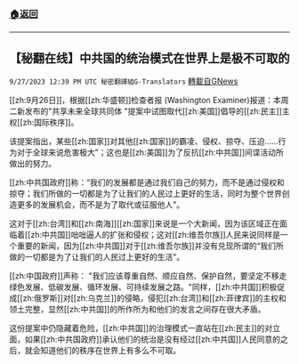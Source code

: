 ###  [:house:返回](README.md)
---


## 【秘翻在线】中共国的统治模式在世界上是极不可取的
`9/27/2023 12:39 PM UTC 秘密翻譯組G-Translators` [轉載自GNews](https://gnews.org/articles/1747320)

[[zh:9月26日]]，根据[[zh:华盛顿]]检查者报 (Washington Examiner)报道：本周二新发布的"共享未来全球共同体 "提案中试图取代[[zh:美国]]倡导的[[zh:民主]]主权[[zh:国际秩序]]。

该提案指出，某些[[zh:国家]]对其他[[zh:国家]]的霸凌、侵权、掠夺、压迫……行为对于全球来说危害极大”；这也是[[zh:美国]]为了反抗[[zh:中共国]]间谍活动所做出的努力。

[[zh:中共国政府]]称：“我们的发展都是通过我们自己的努力，而不是通过侵权和掠夺；我们所做的一切都是为了让我们的人民过上更好的生活，同时为整个世界创造更多的发展机会，而不是为了取代或征服他人"。

这对于[[zh:台湾]]和[[zh:南海]][[zh:国家]]来说是一个大新闻，因为该区域正在面临着[[zh:中共国]]咄咄逼人的扩张和侵权；这对[[zh:维吾尔族]]人民来说同样是一个重要的新闻，因为[[zh:中共国]]对于[[zh:维吾尔族]]并没有兑现所谓的“我们所做的一切都是为了让我们的人民过上更好的生活"。

[[zh:中国政府]]声称： "我们应该尊重自然、顺应自然、保护自然，要坚定不移走绿色发展、低碳发展、循环发展、可持续发展之路。"同样，[[zh:中共国]]积极促成[[zh:俄罗斯]]对[[zh:乌克兰]]的侵略，侵犯[[zh:台湾]]和[[zh:菲律宾]]的主权和领土完整，显然[[zh:中共国]]的所作所为和他们的发言之间存在很大矛盾。

这份提案中仍隐藏着危险，[[zh:中共国]]的治理模式一直站在[[zh:民主]]的对立面，如果[[zh:中共国政府]]承认他们的统治是没有经过[[zh:中共国]]人民同意的之后，就会知道他们的秩序在世界上有多么不可取。
